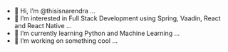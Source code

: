 - 👋 Hi, I’m @thisisnarendra ...
- 👀 I’m interested in Full Stack Development using Spring, Vaadin, React and React Native ...
- 🌱 I’m currently learning Python and Machine Learning ...
- 💞️ I’m working on something cool ...

<!---
thisisnarendra/thisisnarendra is a ✨ special ✨ repository because its `README.md` (this file) appears on your GitHub profile.
You can click the Preview link to take a look at your changes.
--->
